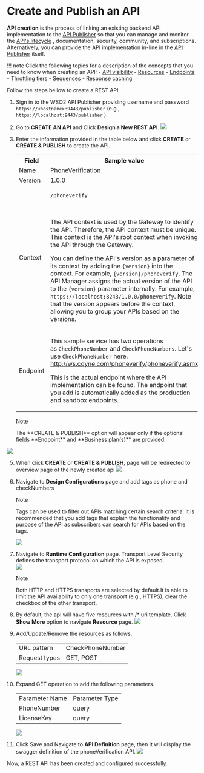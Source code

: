 # Create and Publish an API

**API creation** is the process of linking an existing backend API implementation to the [API Publisher](/GettingStarted/overview/#api-publisher) so that you can manage and monitor the [API's lifecycle](/Learn/DesignAPI/LifecycleManagement/api-lifecycle/) , documentation, security, community, and subscriptions. Alternatively, you can provide the API implementation in-line in the [API Publisher](/GettingStarted/overview/#api-publisher) itself.

!!! note
        Click the following topics for a description of the concepts that you need to know when creating an API:
       -   [API visibility](https://docs.wso2.com/display/AM300/Key+Concepts#KeyConcepts-APIvisibility)
       -   [Resources](https://docs.wso2.com/display/AM300/Key+Concepts#KeyConcepts-APIresources)
       -   [Endpoints](https://docs.wso2.com/display/AM300/Key+Concepts#KeyConcepts-Endpoints)
       -   [Throttling tiers](https://docs.wso2.com/display/AM300/Key+Concepts#KeyConcepts-Throttlingtiers)
       -   [Sequences](https://docs.wso2.com/display/AM300/Key+Concepts#KeyConcepts-Sequences)
       -   [Response caching](https://docs.wso2.com/display/AM300/Configuring+Caching#ConfiguringCaching-Responsecache)

Follow the steps bellow to create a REST API.

1. Sign in to the WSO2 API Publisher providing username and password `https://<hostname>:9443/publisher` (e.g., `https://localhost:9443/publisher` ).

2.  Go to **CREATE AN API** and Click **Design a New REST API**.
    ![](../../../assets/img/Learn/create-a-rest-api.jpg)

4.  Enter the information provided in the table below and click **CREATE** or **CREATE & PUBLISH** to create the API.

     <table><colgroup> <col/> <col/> <col/> </colgroup><tbody><tr><th colspan="2" >Field</th><th >Sample value</th></tr><tr><td colspan="2" class="confluenceTd">Name</td><td class="confluenceTd">PhoneVerification</td></tr><tr><td colspan="2" class="confluenceTd">Version</td><td colspan="1" class="confluenceTd">1.0.0</td></tr><tr><td colspan="2" class="confluenceTd">Context</td><td class="confluenceTd"><div class="content-wrapper"><p><code>/phoneverify</code></p><div><p><br/></p><div class="confluence-information-macro confluence-information-macro-information"><span class="aui-icon aui-icon-small aui-iconfont-info confluence-information-macro-icon"></span><div class="confluence-information-macro-body"><p>The API context is used by the Gateway to identify the API. Therefore, the API context must be unique. This context is the API's root context when invoking the API through the Gateway.</p></div></div><div class="confluence-information-macro confluence-information-macro-tip"><span class="aui-icon aui-icon-small aui-iconfont-approve confluence-information-macro-icon"></span><div class="confluence-information-macro-body"><p>You can define the API's version as a parameter of its context by adding the <code>{version}</code> into the context. For example, <code>{version}/phoneverify</code>. The API Manager assigns the actual version of the API to the <code>{version}</code> parameter internally. For example, <code>https://localhost:8243/1.0.0/phoneverify</code>. Note that the version appears before the context, allowing you to group your APIs based on the versions.</p></div></div></div></div></td></tr><tr><td colspan="2" class="confluenceTd">Endpoint</td><td colspan="1" class="confluenceTd"><p>This sample service has two operations as <code>CheckPhoneNumber</code> and <code>CheckPhoneNumbers</code>. Let's use <code>CheckPhoneNumber</code> here.<br/><a class="external-link" href="http://ws.cdyne.com/phoneverify/phoneverify.asmx" rel="nofollow">http://ws.cdyne.com/phoneverify/phoneverify.asmx</a></p><p>This is the actual endpoint where the API implementation can be found. The endpoint that you add is automatically added as the production and sandbox endpoints.</p></td></tr></tbody></table>
        
     <html>
     <div class="admonition note">
     <p class="admonition-title">Note</p>
     <p>The **CREATE & PUBLISH** option will appear only if the optional fields **Endpoint** and **Business plan(s)** are provided.</p>
     </div>
     </html>
     
   ![](../../../assets/img/Learn/create-rest-api-form.jpg)

5.  When click **CREATE** or **CREATE & PUBLISH**, page will be redirected to overview page of the             newly created api ![](../../../assets/img/Learn/overviewpage-rest-api.jpg)

6.  Navigate to **Design Configurations** page and add tags as phone and checkNumbers
        <html><div class="admonition note">
        <p class="admonition-title">Note</p>
        <p>Tags can be used to filter out APIs matching certain search criteria. It is recommended that you add tags that explain the functionality and purpose of the API as subscribers can search for APIs based on the tags.</p>
        </div>
        </html>
        

       ![](../../../assets/img/Learn/design-configuration.jpg)

7. Navigate to **Runtime Configuration** page. 
   Transport Level Security  defines the transport protocol on which the API is exposed.  
   ![](../../../assets/img/Learn/transportLevel-security.jpg)

     <html><div class="admonition note">
     <p class="admonition-title">Note</p>
     <p> Both HTTP and HTTPS transports are selected by default.It is able to limit the API availability to only one transport (e.g., HTTPS), clear the checkbox of the other transport.</p>
     </div>
     </html>

8. By default, the api will have five resources with /* uri 
   template.
   Click **Show More** option to navigate **Resource** page.
   ![](../../../assets/img/Learn/overview-page-resource-section.jpg)

9. Add/Update/Remove the resources as follows.

    <html>
      <table>
      <tr>
      <td>URL pattern</td>
      <td>CheckPhoneNumber</td>
      </tr>
      <tr>
      <td>Request types</td>
      <td>GET, POST</td>
      </tr>
      </table>
    </html>

     
     ![](../../../assets/img/Learn/edited-resource-page-api.jpg)

10. Expand GET operation to add the following parameters.
        <html>
        <table>
        <td>Parameter Name</td>
        <td>Parameter Type</td>
        </tr>
        <tr>
        <td>PhoneNumber</td>
        <td> query</td>
        </tr>
        <tr>
        <td>LicenseKey</td>
        <td>query</td>
        </tr>
        </table>
        </html>

      ![](../../../assets/img/Learn/adding-params-to-resources.jpg)


11. Click Save and Navigate to **API Definition** page, then it will display the swagger definition of the phoneVerification API.
   ![](../../../assets/img/Learn/api-definiton-rest.jpg)


Now, a REST API has been created and configured successfully.



